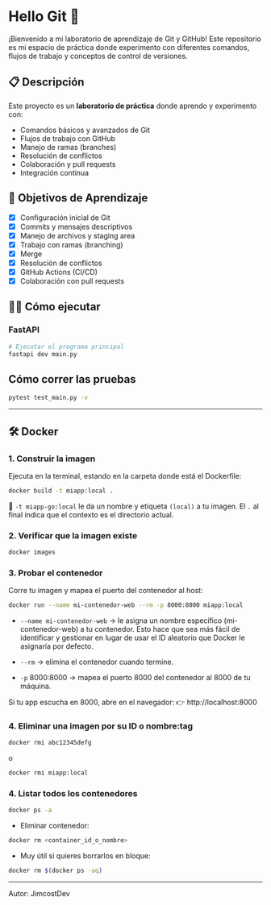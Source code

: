# Hello Git 🚀

¡Bienvenido a mi laboratorio de aprendizaje de Git y GitHub! Este repositorio es mi espacio de práctica donde experimento con diferentes comandos, flujos de trabajo y conceptos de control de versiones.

## 📋 Descripción

Este proyecto es un **laboratorio de práctica** donde aprendo y experimento con:
- Comandos básicos y avanzados de Git
- Flujos de trabajo con GitHub
- Manejo de ramas (branches)
- Resolución de conflictos
- Colaboración y pull requests
- Integración continua

## 🎯 Objetivos de Aprendizaje

- [x] Configuración inicial de Git
- [x] Commits y mensajes descriptivos
- [x] Manejo de archivos y staging area
- [x] Trabajo con ramas (branching)
- [x] Merge
- [x] Resolución de conflictos
- [x] GitHub Actions (CI/CD)
- [x] Colaboración con pull requests

## 🏃‍♂️ Cómo ejecutar

### FastAPI
```bash
# Ejecutar el programa principal
fastapi dev main.py
```

## Cómo correr las pruebas

```bash
pytest test_main.py -v
```

---
## 🛠️ Docker 

### 1. Construir la imagen
Ejecuta en la terminal, estando en la carpeta donde está el Dockerfile:
```bash
docker build -t miapp:local .
```

📌 `-t miapp-go:local` le da un nombre y etiqueta `(local)` a tu imagen.
El `.` al final indica que el contexto es el directorio actual. 

### 2. Verificar que la imagen existe
```bash
docker images
```

### 3. Probar el contenedor
Corre tu imagen y mapea el puerto del contenedor al host:
```bash
docker run --name mi-contenedor-web --rm -p 8000:8000 miapp:local
```
* `--name mi-contenedor-web` → le asigna un nombre específico (mi-contenedor-web) a tu contenedor. Esto hace que sea más fácil de identificar y gestionar en lugar de usar el ID aleatorio que Docker le asignaría por defecto.

* `--rm` → elimina el contenedor cuando termine.

* `-p` 8000:8000 → mapea el puerto 8000 del contenedor al 8000 de tu máquina.

Si tu app escucha en 8000, abre en el navegador:
👉 http://localhost:8000

### 4. Eliminar una imagen por su ID o nombre:tag
```bash
docker rmi abc12345defg
```
o
```bash
docker rmi miapp:local
```

### 4. Listar todos los contenedores
```bash
docker ps -a
```

* Eliminar contenedor:
```bash
docker rm <container_id_o_nombre>
```

* Muy útil si quieres borrarlos en bloque:
```bash
docker rm $(docker ps -aq)
```

---
Autor: JimcostDev

